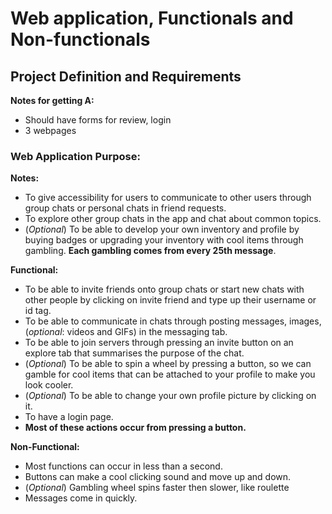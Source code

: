 # Web application, Functionals and Non-functionals

## **Project Definition and Requirements**

**Notes for getting A:**
- Should have forms for review, login
- 3 webpages

### **Web Application Purpose:**
**Notes:**
- To give accessibility for users to communicate to other users through group chats or personal chats in friend requests.
- To explore other group chats in the app and chat about common topics.
- (*Optional*) To be able to develop your own inventory and profile by buying badges or upgrading your inventory with cool items through gambling. **Each gambling comes from every 25th message**.

**Functional:**
- To be able to invite friends onto group chats or start new chats with other people by clicking on invite friend and type up their username or id tag.
- To be able to communicate in chats through posting messages, images, (*optional*: videos and GIFs) in the messaging tab.
- To be able to join servers through pressing an invite button on an explore tab that summarises the purpose of the chat.
- (*Optional*) To be able to spin a wheel by pressing a button, so we can gamble for cool items that can be attached to your profile to make you look cooler.
- (*Optional*) To be able to change your own profile picture by clicking on it.
- To have a login page.
- **Most of these actions occur from pressing a button.**

**Non-Functional:**
- Most functions can occur in less than a second.
- Buttons can make a cool clicking sound and move up and down.
- (*Optional*) Gambling wheel spins faster then slower, like roulette
- Messages come in quickly. 
